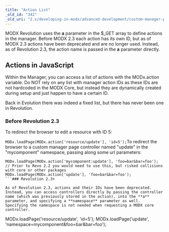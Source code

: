 ```yaml
---
title: "Action List"
_old_id: "342"
_old_uri: "2.x/developing-in-modx/advanced-development/custom-manager-pages/actions-and-menus/action-list"
---
```


 MODX Revolution uses the **a** parameter in the $\_GET array to define actions in the manager. Before MODX 2.3 each action has its own ID, but as of MODX 2.3 actions have been deprecated and are no longer used. Instead, as of Revolution 2.3, the action name is passed in the **a** parameter directly.

Actions in JavaScript
---------------------

Within the Manager, you can access a list of actions with the MODx.action variable. Do NOT rely on any list with manager action IDs as these IDs are not hardcoded in the MODX Core, but instead they are dynamically created during setup and just happen to have a certain ID.

Back in Evolution there was indeed a fixed list, but there has never been one in Revolution.

### Before Revolution 2.3

To redirect the browser to edit a resource with ID 5:

`MODx.loadPage(MODx.action['resource/update'], 'id=5');`To redirect the browser to a custom manager page controller named "update" in the "mycomponent" namespace, passing along some url parameters:

```
MODx.loadPage(MODx.action['mycomponent:update'], 'foo=bar&bar=foo');
// Prior to Revo 2.2 you would need to use this, but risked collisions with core or other packages 
MODx.loadPage(MODx.action['update'], 'foo=bar&bar=foo'); 
```### Revolution 2.3+

As of Revolution 2.3, actions and their IDs have been deprecated. Instead, you can access controllers directly by passing the controller name (which was previously stored in the action), into the **a** parameter, and specifying a **namespace** parameter as well. Specifying the namespace is not needed when requesting a MODX core controller.

```
MODx.loadPage('resource/update', 'id=5');
MODx.loadPage('update', 'namespace=mycomponent&foo=bar&bar=foo');
```For backwards compatibility, the MODx.action variable is still present in 2.3, but instead of IDs it contains the controller names as usual. This variable will be removed in 2.4 or 3.0 though, so do NOT rely on it for too long.